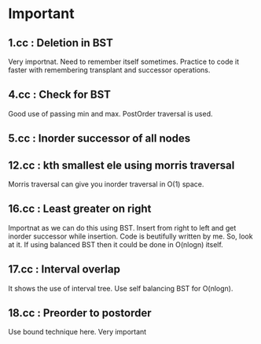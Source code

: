 # Important

## 1.cc : Deletion in BST

Very importnat. Need to remember itself sometimes. Practice to code it
faster with remembering transplant and successor operations.

## 4.cc : Check for BST

Good use of passing min and max. PostOrder traversal is used.

## 5.cc : Inorder successor of all nodes

## 12.cc : kth smallest ele using morris traversal

Morris traversal can give you inorder traversal in O(1) space.

## 16.cc : Least greater on right

Importnat as we can do this using BST. Insert from right to left and get
inorder successor while insertion. Code is beutifully written by me. So, look
at it. If using balanced BST then it could be done in O(nlogn) itself.

## 17.cc : Interval overlap

It shows the use of interval tree. Use self balancing BST for O(nlogn).

## 18.cc : Preorder to postorder

Use bound technique here. Very important

